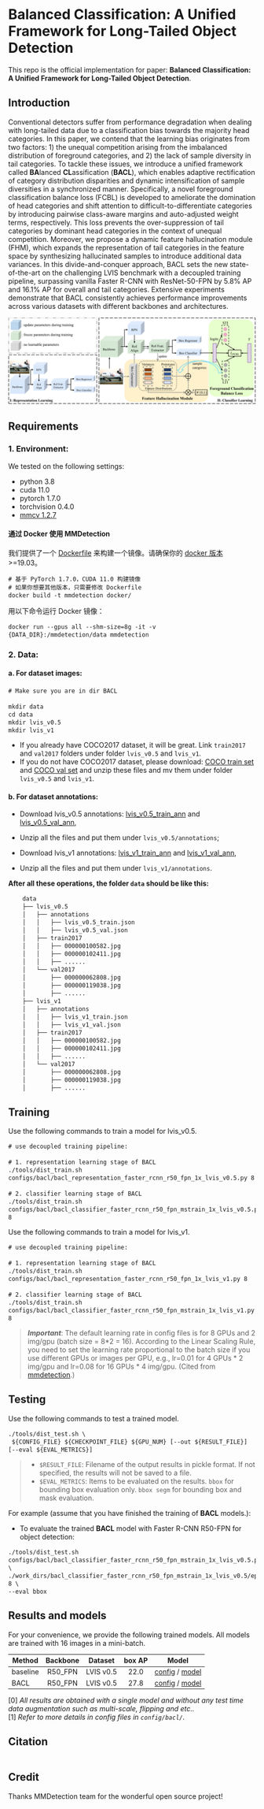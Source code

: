 # Balanced Classification: A Unified Framework for Long-Tailed Object Detection


This repo is the official implementation for paper: **Balanced Classification: A Unified Framework for Long-Tailed Object Detection**.

## Introduction

Conventional detectors suffer from performance degradation when dealing with long-tailed data due to a classification bias towards the majority head categories. In this paper, we contend that the learning bias originates from two factors: 1) the unequal competition arising from the imbalanced distribution of foreground categories, and 2) the lack of sample diversity in tail categories. To tackle these issues, we introduce a unified framework called **BA**lanced **CL**assification (**BACL**), which enables adaptive rectification of category distribution disparities and dynamic intensification of sample diversities in a synchronized manner. Specifically, a novel foreground classification balance loss (FCBL) is developed to ameliorate the domination of head categories and shift attention to difficult-to-differentiate categories by introducing pairwise class-aware margins and auto-adjusted weight terms, respectively. This loss prevents the over-suppression of tail categories by dominant head categories in the context of unequal competition. Moreover, we propose a dynamic feature hallucination module (FHM), which expands the representation of tail categories in the feature space by synthesizing hallucinated samples to introduce additional data variances. In this divide-and-conquer approach, BACL sets the new state-of-the-art on the challenging LVIS benchmark with a decoupled training pipeline, surpassing vanilla Faster R-CNN with ResNet-50-FPN by 5.8\% AP and 16.1\% AP for overall and tail categories. Extensive experiments demonstrate that BACL consistently achieves performance improvements across various datasets with different backbones and architectures.

![Framework](resources/pipeline.png)


## Requirements

### 1. Environment:
We tested on the following settings:

- python 3.8
- cuda 11.0
- pytorch 1.7.0
- torchvision 0.4.0
- [mmcv 1.2.7](https://github.com/open-mmlab/mmcv/tree/v1.2.7)

#### 通过 Docker 使用 MMDetection

我们提供了一个 [Dockerfile](docker/Dockerfile) 来构建一个镜像。请确保你的 [docker 版本](https://docs.docker.com/engine/install/) >=19.03。

```shell
# 基于 PyTorch 1.7.0，CUDA 11.0 构建镜像
# 如果你想要其他版本，只需要修改 Dockerfile
docker build -t mmdetection docker/
```

用以下命令运行 Docker 镜像：

```shell
docker run --gpus all --shm-size=8g -it -v {DATA_DIR}:/mmdetection/data mmdetection
```

### 2. Data:
#### a. For dataset images:

```shell=
# Make sure you are in dir BACL

mkdir data
cd data
mkdir lvis_v0.5
mkdir lvis_v1
```
    
- If you already have COCO2017 dataset, it will be great. Link `train2017` and `val2017` folders under folder `lvis_v0.5` and `lvis_v1`.
- If you do not have COCO2017 dataset, please download:
        [COCO train set](http://images.cocodataset.org/zips/train2017.zip) and 
        [COCO val set](http://images.cocodataset.org/zips/val2017.zip)
        and unzip these files and mv them under folder `lvis_v0.5` and `lvis_v1`.

#### b. For dataset annotations:
- Download lvis_v0.5 annotations:
        [lvis_v0.5_train_ann](https://s3-us-west-2.amazonaws.com/dl.fbaipublicfiles.com/LVIS/lvis_v0.5_train.json.zip) and
        [lvis_v0.5_val_ann](https://s3-us-west-2.amazonaws.com/dl.fbaipublicfiles.com/LVIS/lvis_v0.5_val.json.zip),
- Unzip all the files and put them under `lvis_v0.5/annotations`;

- Download lvis_v1 annotations:
        [lvis_v1_train_ann](https://s3-us-west-2.amazonaws.com/dl.fbaipublicfiles.com/LVIS/lvis_v1_train.json.zip) and
        [lvis_v1_val_ann](https://s3-us-west-2.amazonaws.com/dl.fbaipublicfiles.com/LVIS/lvis_v1_val.json.zip),
- Unzip all the files and put them under `lvis_v1/annotations`.

**After all these operations, the folder `data` should be like this:**
```
    data
    ├── lvis_v0.5
    │   ├── annotations
    │   │   ├── lvis_v0.5_train.json
    │   │   ├── lvis_v0.5_val.json
    │   ├── train2017
    │   │   ├── 000000100582.jpg
    │   │   ├── 000000102411.jpg
    │   │   ├── ......
    │   └── val2017
    │       ├── 000000062808.jpg
    │       ├── 000000119038.jpg
    │       ├── ......
    ├── lvis_v1
    │   ├── annotations
    │   │   ├── lvis_v1_train.json
    │   │   ├── lvis_v1_val.json
    │   ├── train2017
    │   │   ├── 000000100582.jpg
    │   │   ├── 000000102411.jpg
    │   │   ├── ......
    │   └── val2017
    │       ├── 000000062808.jpg
    │       ├── 000000119038.jpg
    │       ├── ......
```

## Training

Use the following commands to train a model for lvis_v0.5.

```train
# use decoupled training pipeline:

# 1. representation learning stage of BACL
./tools/dist_train.sh configs/bacl/bacl_representation_faster_rcnn_r50_fpn_1x_lvis_v0.5.py 8

# 2. classifier learning stage of BACL
./tools/dist_train.sh configs/bacl/bacl_classifier_faster_rcnn_r50_fpn_mstrain_1x_lvis_v0.5.py 8
```

Use the following commands to train a model for lvis_v1.

```train
# use decoupled training pipeline:

# 1. representation learning stage of BACL
./tools/dist_train.sh configs/bacl/bacl_representation_faster_rcnn_r50_fpn_1x_lvis_v1.py 8

# 2. classifier learning stage of BACL
./tools/dist_train.sh configs/bacl/bacl_classifier_faster_rcnn_r50_fpn_mstrain_1x_lvis_v1.py 8
```

> ***Important***: The default learning rate in config files is for 8 GPUs and 2 img/gpu (batch size = 8*2 = 16). According to the Linear Scaling Rule, you need to set the learning rate proportional to the batch size if you use different GPUs or images per GPU, e.g., lr=0.01 for 4 GPUs * 2 img/gpu and lr=0.08 for 16 GPUs * 4 img/gpu. (Cited from [mmdetection](https://github.com/open-mmlab/mmdetection/blob/v1.0rc0/GETTING_STARTED.md).)


## Testing

Use the following commands to test a trained model. 
```test
./tools/dist_test.sh \
 ${CONFIG_FILE} ${CHECKPOINT_FILE} ${GPU_NUM} [--out ${RESULT_FILE}] [--eval ${EVAL_METRICS}]
```

> - `$RESULT_FILE`: Filename of the output results in pickle format. If not specified, the results will not be saved to a file.
> - `$EVAL_METRICS`: Items to be evaluated on the results. `bbox` for bounding box evaluation only. `bbox segm` for bounding box and mask evaluation.

For example (assume that you have finished the training of **BACL** models.):
- To evaluate the trained **BACL** model with Faster R-CNN R50-FPN for object detection:
```eval
./tools/dist_test.sh configs/bacl/bacl_classifier_faster_rcnn_r50_fpn_mstrain_1x_lvis_v0.5.py \
./work_dirs/bacl_classifier_faster_rcnn_r50_fpn_mstrain_1x_lvis_v0.5/epoch_12.pth 8 \
--eval bbox
```


## Results and models

For your convenience, we provide the following trained models. All models are trained with 16 images in a mini-batch.

Method | Backbone | Dataset | box AP | Model
--- |:---:|:---:|:---:|:---:
baseline | R50_FPN              | LVIS v0.5 | 22.0 | [config](configs/bacl/faster_rcnn_r50_fpn_mstrain_2x_lvis_v0.5.py) / [model]()
BACL | R50_FPN              | LVIS v0.5 | 27.8 | [config](configs/bacl/bacl_classifier_faster_rcnn_r50_fpn_mstrain_1x_lvis_v0.5.py) / [model]()

[0] *All results are obtained with a single model and without any test time data augmentation such as multi-scale, flipping and etc..* \
[1] *Refer to more details in config files in `config/bacl/`.*

## Citation
```citation
```

## Credit
Thanks MMDetection team for the wonderful open source project!